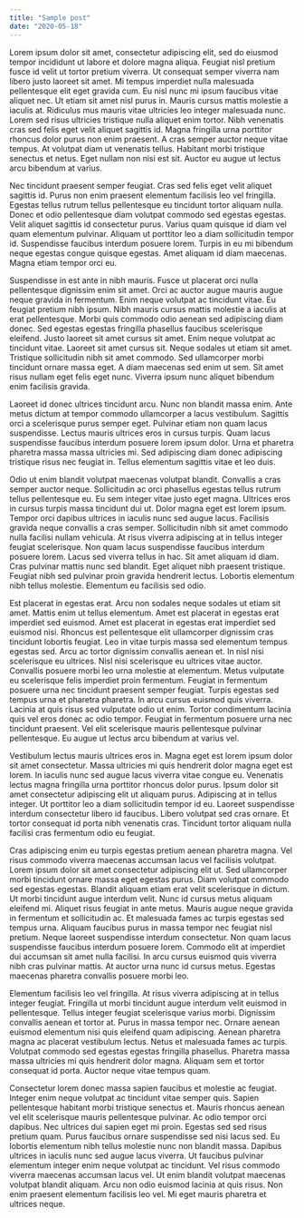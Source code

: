 ```yaml
---
title: "Sample post"
date: "2020-05-18"
---
```


Lorem ipsum dolor sit amet, consectetur adipiscing elit, sed do eiusmod tempor
incididunt ut labore et dolore magna aliqua. Feugiat nisl pretium fusce id velit
ut tortor pretium viverra. Ut consequat semper viverra nam libero justo laoreet
sit amet. Mi tempus imperdiet nulla malesuada pellentesque elit eget gravida
cum. Eu nisl nunc mi ipsum faucibus vitae aliquet nec. Ut etiam sit amet nisl
purus in. Mauris cursus mattis molestie a iaculis at. Ridiculus mus mauris vitae
ultricies leo integer malesuada nunc. Lorem sed risus ultricies tristique nulla
aliquet enim tortor. Nibh venenatis cras sed felis eget velit aliquet sagittis
id. Magna fringilla urna porttitor rhoncus dolor purus non enim praesent. A cras
semper auctor neque vitae tempus. At volutpat diam ut venenatis tellus. Habitant
morbi tristique senectus et netus. Eget nullam non nisi est sit. Auctor eu augue
ut lectus arcu bibendum at varius.

Nec tincidunt praesent semper feugiat. Cras sed felis eget velit aliquet
sagittis id. Purus non enim praesent elementum facilisis leo vel fringilla.
Egestas tellus rutrum tellus pellentesque eu tincidunt tortor aliquam nulla.
Donec et odio pellentesque diam volutpat commodo sed egestas egestas. Velit
aliquet sagittis id consectetur purus. Varius quam quisque id diam vel quam
elementum pulvinar. Aliquam ut porttitor leo a diam sollicitudin tempor id.
Suspendisse faucibus interdum posuere lorem. Turpis in eu mi bibendum neque
egestas congue quisque egestas. Amet aliquam id diam maecenas. Magna etiam
tempor orci eu.

Suspendisse in est ante in nibh mauris. Fusce ut placerat orci nulla
pellentesque dignissim enim sit amet. Orci ac auctor augue mauris augue neque
gravida in fermentum. Enim neque volutpat ac tincidunt vitae. Eu feugiat pretium
nibh ipsum. Nibh mauris cursus mattis molestie a iaculis at erat pellentesque.
Morbi quis commodo odio aenean sed adipiscing diam donec. Sed egestas egestas
fringilla phasellus faucibus scelerisque eleifend. Justo laoreet sit amet cursus
sit amet. Enim neque volutpat ac tincidunt vitae. Laoreet sit amet cursus sit.
Neque sodales ut etiam sit amet. Tristique sollicitudin nibh sit amet commodo.
Sed ullamcorper morbi tincidunt ornare massa eget. A diam maecenas sed enim ut
sem. Sit amet risus nullam eget felis eget nunc. Viverra ipsum nunc aliquet
bibendum enim facilisis gravida.

Laoreet id donec ultrices tincidunt arcu. Nunc non blandit massa enim. Ante
metus dictum at tempor commodo ullamcorper a lacus vestibulum. Sagittis orci a
scelerisque purus semper eget. Pulvinar etiam non quam lacus suspendisse. Lectus
mauris ultrices eros in cursus turpis. Quam lacus suspendisse faucibus interdum
posuere lorem ipsum dolor. Urna et pharetra pharetra massa massa ultricies mi.
Sed adipiscing diam donec adipiscing tristique risus nec feugiat in. Tellus
elementum sagittis vitae et leo duis.

Odio ut enim blandit volutpat maecenas volutpat blandit. Convallis a cras semper
auctor neque. Sollicitudin ac orci phasellus egestas tellus rutrum tellus
pellentesque eu. Eu sem integer vitae justo eget magna. Ultrices eros in cursus
turpis massa tincidunt dui ut. Dolor magna eget est lorem ipsum. Tempor orci
dapibus ultrices in iaculis nunc sed augue lacus. Facilisis gravida neque
convallis a cras semper. Sollicitudin nibh sit amet commodo nulla facilisi
nullam vehicula. At risus viverra adipiscing at in tellus integer feugiat
scelerisque. Non quam lacus suspendisse faucibus interdum posuere lorem. Lacus
sed viverra tellus in hac. Sit amet aliquam id diam. Cras pulvinar mattis nunc
sed blandit. Eget aliquet nibh praesent tristique. Feugiat nibh sed pulvinar
proin gravida hendrerit lectus. Lobortis elementum nibh tellus molestie.
Elementum eu facilisis sed odio.

Est placerat in egestas erat. Arcu non sodales neque sodales ut etiam sit amet.
Mattis enim ut tellus elementum. Amet est placerat in egestas erat imperdiet sed
euismod. Amet est placerat in egestas erat imperdiet sed euismod nisi. Rhoncus
est pellentesque elit ullamcorper dignissim cras tincidunt lobortis feugiat. Leo
in vitae turpis massa sed elementum tempus egestas sed. Arcu ac tortor dignissim
convallis aenean et. In nisl nisi scelerisque eu ultrices. Nisl nisi scelerisque
eu ultrices vitae auctor. Convallis posuere morbi leo urna molestie at
elementum. Metus vulputate eu scelerisque felis imperdiet proin fermentum.
Feugiat in fermentum posuere urna nec tincidunt praesent semper feugiat. Turpis
egestas sed tempus urna et pharetra pharetra. In arcu cursus euismod quis
viverra. Lacinia at quis risus sed vulputate odio ut enim. Tortor condimentum
lacinia quis vel eros donec ac odio tempor. Feugiat in fermentum posuere urna
nec tincidunt praesent. Vel elit scelerisque mauris pellentesque pulvinar
pellentesque. Eu augue ut lectus arcu bibendum at varius vel.

Vestibulum lectus mauris ultrices eros in. Magna eget est lorem ipsum dolor sit
amet consectetur. Massa ultricies mi quis hendrerit dolor magna eget est lorem.
In iaculis nunc sed augue lacus viverra vitae congue eu. Venenatis lectus magna
fringilla urna porttitor rhoncus dolor purus. Ipsum dolor sit amet consectetur
adipiscing elit ut aliquam purus. Adipiscing at in tellus integer. Ut porttitor
leo a diam sollicitudin tempor id eu. Laoreet suspendisse interdum consectetur
libero id faucibus. Libero volutpat sed cras ornare. Et tortor consequat id
porta nibh venenatis cras. Tincidunt tortor aliquam nulla facilisi cras
fermentum odio eu feugiat.

Cras adipiscing enim eu turpis egestas pretium aenean pharetra magna. Vel risus
commodo viverra maecenas accumsan lacus vel facilisis volutpat. Lorem ipsum
dolor sit amet consectetur adipiscing elit ut. Sed ullamcorper morbi tincidunt
ornare massa eget egestas purus. Diam volutpat commodo sed egestas egestas.
Blandit aliquam etiam erat velit scelerisque in dictum. Ut morbi tincidunt augue
interdum velit. Nunc id cursus metus aliquam eleifend mi. Aliquet risus feugiat
in ante metus. Mauris augue neque gravida in fermentum et sollicitudin ac. Et
malesuada fames ac turpis egestas sed tempus urna. Aliquam faucibus purus in
massa tempor nec feugiat nisl pretium. Neque laoreet suspendisse interdum
consectetur. Non quam lacus suspendisse faucibus interdum posuere lorem. Commodo
elit at imperdiet dui accumsan sit amet nulla facilisi. In arcu cursus euismod
quis viverra nibh cras pulvinar mattis. At auctor urna nunc id cursus metus.
Egestas maecenas pharetra convallis posuere morbi leo.

Elementum facilisis leo vel fringilla. At risus viverra adipiscing at in tellus
integer feugiat. Fringilla ut morbi tincidunt augue interdum velit euismod in
pellentesque. Tellus integer feugiat scelerisque varius morbi. Dignissim
convallis aenean et tortor at. Purus in massa tempor nec. Ornare aenean euismod
elementum nisi quis eleifend quam adipiscing. Aenean pharetra magna ac placerat
vestibulum lectus. Netus et malesuada fames ac turpis. Volutpat commodo sed
egestas egestas fringilla phasellus. Pharetra massa massa ultricies mi quis
hendrerit dolor magna. Aliquam sem et tortor consequat id porta. Auctor neque
vitae tempus quam.

Consectetur lorem donec massa sapien faucibus et molestie ac feugiat. Integer
enim neque volutpat ac tincidunt vitae semper quis. Sapien pellentesque habitant
morbi tristique senectus et. Mauris rhoncus aenean vel elit scelerisque mauris
pellentesque pulvinar. Ac odio tempor orci dapibus. Nec ultrices dui sapien eget
mi proin. Egestas sed sed risus pretium quam. Purus faucibus ornare suspendisse
sed nisi lacus sed. Eu lobortis elementum nibh tellus molestie nunc non blandit
massa. Dapibus ultrices in iaculis nunc sed augue lacus viverra. Ut faucibus
pulvinar elementum integer enim neque volutpat ac tincidunt. Vel risus commodo
viverra maecenas accumsan lacus vel. Ut enim blandit volutpat maecenas volutpat
blandit aliquam. Arcu non odio euismod lacinia at quis risus. Non enim praesent
elementum facilisis leo vel. Mi eget mauris pharetra et ultrices neque.
